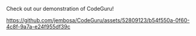 Check out our demonstration of CodeGuru!





https://github.com/jembosa/CodeGuru/assets/52809123/b54f550a-0f60-4c8f-9a7a-e24f955df39c




